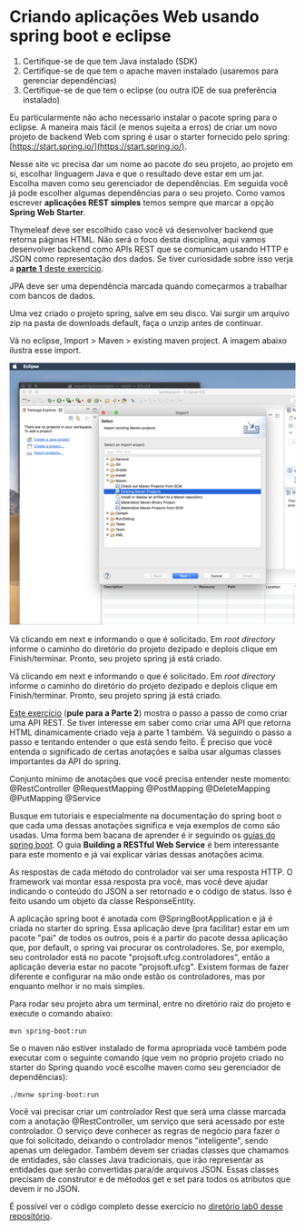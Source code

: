 # Criando aplicações Web usando spring boot e eclipse

1. Certifique-se de que tem Java instalado (SDK)
2. Certifique-se de que tem o apache maven instalado (usaremos para gerenciar dependências)
3. Certifique-se de que tem o eclipse (ou outra IDE de sua preferência instalado)

Eu particularmente não acho necessario instalar o pacote spring para o eclipse. A maneira mais fácil (e menos sujeita a erros) de criar um novo projeto de backend Web com spring é usar o starter fornecido pelo spring: [https://start.spring.io/](https://start.spring.io/).

Nesse site vc precisa dar um nome ao pacote do seu projeto, ao projeto em si, escolhar linguagem Java e que o resultado deve estar em um jar. Escolha maven como seu gerenciador de dependências. Em seguida você já pode escolher algumas dependências para o seu projeto. Como vamos escrever **aplicações REST simples** temos sempre que marcar a opção **Spring Web Starter**. 

Thymeleaf deve ser escolhido caso você vá desenvolver backend que retorna páginas HTML. Não será o foco desta disciplina, aqui vamos desenvolver backend como APIs REST que se comunicam usando HTTP e JSON como representação dos dados. Se tiver curiosidade sobre isso verja a [**parte 1** deste exercício](https://docs.google.com/document/d/e/2PACX-1vTZyXSYJKF4mwscYxnbQ3T7ZF3UY2bH4cB0SL6x_g6eZP--mncyf7QuAKzX1kIxMqjvvT8F_PY5wiRu/pub).

JPA deve ser uma dependência marcada quando começarmos a trabalhar com bancos de dados.

Uma vez criado o projeto spring, salve em seu disco. Vai surgir um arquivo zip na pasta de downloads default, faça o unzip antes de continuar. 

Vá no eclipse, Import > Maven > existing maven project. A imagem abaixo ilustra esse import.

![Importando o projeto spring criado no eclipse](imagens/importaMavenProject.png)

Vá clicando em next e informando o que é solicitado. Em _root directory_ informe o caminho do diretório do projeto dezipado e deplois clique em Finish/terminar. Pronto, seu projeto spring já está criado.

Vá clicando em next e informando o que é solicitado. Em _root directory_ informe o caminho do diretório do projeto dezipado e deplois clique em Finish/terminar. Pronto, seu projeto spring já está criado.

[Este exercício](https://docs.google.com/document/d/e/2PACX-1vTZyXSYJKF4mwscYxnbQ3T7ZF3UY2bH4cB0SL6x_g6eZP--mncyf7QuAKzX1kIxMqjvvT8F_PY5wiRu/pub) (**pule para a Parte 2**) mostra o passo a passo de como criar uma API REST. Se tiver interesse em saber como criar uma API que retorna HTML dinamicamente criado veja a parte 1 também. Vá seguindo o passo a passo e tentando entender o que está sendo feito. É preciso que você entenda o significado de certas anotações e saiba usar algumas classes importantes da API do spring.

Conjunto mínimo de anotações que você precisa entender neste momento:
@RestController
@RequestMapping
@PostMapping
@DeleteMapping
@PutMapping
@Service

Busque em tutoriais e especialmente na documentação do spring boot o que cada uma dessas anotações significa e veja exemplos de como são usadas. Uma forma bem bacana de aprender é ir seguindo os [guias do spring boot](https://spring.io/guides). O guia **Building a RESTful Web Service** é bem interessante para este momento e já vai explicar várias dessas anotações acima. 

As respostas de cada método do controlador vai ser uma resposta HTTP. O framework vai montar essa resposta pra você, mas você deve ajudar indicando o conteúdo do JSON a ser retornado e o código de status. Isso é feito usando um objeto da classe ResponseEntity.

A aplicação spring boot é anotada com @SpringBootApplication e já é criada no starter do spring. Essa aplicação deve (pra facilitar) estar em um pacote "pai" de todos os outros, pois é a partir do pacote dessa aplicação que, por default, o spring vai procurar os controladores. Se, por exemplo, seu controlador está no pacote "projsoft.ufcg.controladores", então a aplicação deveria estar no pacote "projsoft.ufcg". Existem formas de fazer diferente e configurar na mão onde estão os controladores, mas por enquanto melhor ir no mais simples.

Para rodar seu projeto abra um terminal, entre no diretório raiz do projeto e execute o comando abaixo:
````
mvn spring-boot:run
````
Se o maven não estiver instalado de forma apropriada você também pode executar com o seguinte comando (que vem no próprio projeto criado no starter do Spring quando você escolhe maven como seu gerenciador de dependências):
````
./mvnw spring-boot:run
````

Você vai precisar criar um controlador Rest que será uma classe marcada com a anotação @RestController, um serviço que será acessado por este controlador. O serviço deve conhecer as regras de negócio para fazer o que foi solicitado, deixando o controlador menos "inteligente", sendo apenas um delegador. Também devem ser criadas classes que chamamos de entidades, são classes Java tradicionais, que irão representar as entidades que serão convertidas para/de arquivos JSON. Essas classes precisam de construtor e de métodos get e set para todos os atributos que devem ir no JSON.

É possível ver o código completo desse exercício no [diretório lab0 desse repositório](https://github.com/raquelvl/projsw.github.io/edit/master/lab0).
